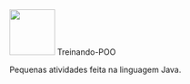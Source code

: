 <div><img src="https://cdn.jsdelivr.net/gh/devicons/devicon/icons/java/java-original-wordmark.svg" height="80" width="80"/> Treinando-POO

Pequenas atividades feita na linguagem Java.
